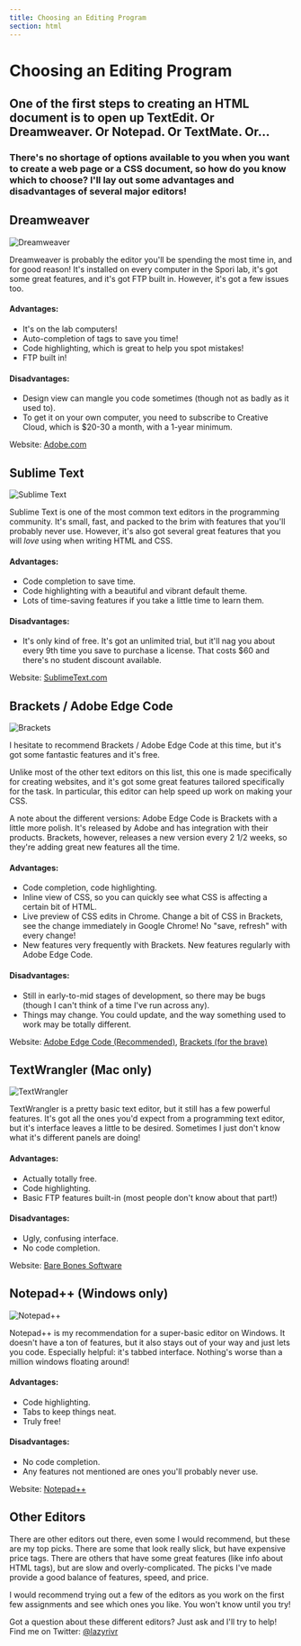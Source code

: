 ```yaml
---
title: Choosing an Editing Program
section: html
---
```


# Choosing an Editing Program

## One of the first steps to creating an HTML document is to open up TextEdit. Or Dreamweaver. Or Notepad. Or TextMate. Or…

### There's no shortage of options available to you when you want to create a web page or a CSS document, so how do you know which to choose? I'll lay out some advantages and disadvantages of several major editors!

## Dreamweaver
![Dreamweaver](/images/editors/dreamweaver.png)

Dreamweaver is probably the editor you'll be spending the most time in, and for good reason! It's installed on every computer in the Spori lab, it's got some great features, and it's got FTP built in. However, it's got a few issues too.

#### Advantages:

* It's on the lab computers!
* Auto-completion of tags to save you time!
* Code highlighting, which is great to help you spot mistakes!
* FTP built in!

#### Disadvantages:

* Design view can mangle you code sometimes (though not as badly as it used to).
* To get it on your own computer, you need to subscribe to Creative Cloud, which is $20-30 a month, with a 1-year minimum.

Website: [Adobe.com](http://www.adobe.com/products/dreamweaver.html)

## Sublime Text
![Sublime Text](/images/editors/sublimetext.png)

Sublime Text is one of the most common text editors in the programming community. It's small, fast, and packed to the brim with features that you'll probably never use. However, it's also got several great features that you will _love_ using when writing HTML and CSS.

#### Advantages:

* Code completion to save time.
* Code highlighting with a beautiful and vibrant default theme.
* Lots of time-saving features if you take a little time to learn them.

#### Disadvantages:

* It's only kind of free. It's got an unlimited trial, but it'll nag you about every 9th time you save to purchase a license. That costs $60 and there's no student discount available.

Website: [SublimeText.com](http://www.sublimetext.com)

## Brackets / Adobe Edge Code
![Brackets](/images/editors/brackets.png)

I hesitate to recommend Brackets / Adobe Edge Code at this time, but it's got some fantastic features and it's free.

Unlike most of the other text editors on this list, this one is made specifically for creating websites, and it's got some great features tailored specifically for the task. In particular, this editor can help speed up work on making your CSS.

A note about the different versions: Adobe Edge Code is Brackets with a little more polish. It's released by Adobe and has integration with their products. Brackets, however, releases a new version every 2 1/2 weeks, so they're adding great new features all the time.

#### Advantages:

* Code completion, code highlighting.
* Inline view of CSS, so you can quickly see what CSS is affecting a certain bit of HTML.
* Live preview of CSS edits in Chrome. Change a bit of CSS in Brackets, see the change immediately in Google Chrome! No "save, refresh" with every change!
* New features very frequently with Brackets. New features regularly with Adobe Edge Code.

#### Disadvantages:

* Still in early-to-mid stages of development, so there may be bugs (though I can't think of a time I've run across any).
* Things may change. You could update, and the way something used to work may be totally different.

Website: [Adobe Edge Code (Recommended)](http://html.adobe.com/edge/code), [Brackets (for the brave)](http://brackets.io)

## TextWrangler (Mac only)
![TextWrangler](/images/editors/textwrangler.png)

TextWrangler is a pretty basic text editor, but it still has a few powerful features. It's got all the ones you'd expect from a programming text editor, but it's interface leaves a little to be desired. Sometimes I just don't know what it's different panels are doing!

#### Advantages:

* Actually totally free.
* Code highlighting.
* Basic FTP features built-in (most people don't know about that part!)

#### Disadvantages:

* Ugly, confusing interface.
* No code completion.

Website: [Bare Bones Software](http://www.barebones.com/products/textwrangler)

## Notepad++ (Windows only)
![Notepad++](/images/editors/notepadplusplus.png)

Notepad++ is my recommendation for a super-basic editor on Windows. It doesn't have a ton of features, but it also stays out of your way and just lets you code. Especially helpful: it's tabbed interface. Nothing's worse than a million windows floating around!

#### Advantages:

* Code highlighting.
* Tabs to keep things neat.
* Truly free!

#### Disadvantages:

* No code completion.
* Any features not mentioned are ones you'll probably never use.

Website: [Notepad++](https://notepad-plus-plus.org)

## Other Editors

There are other editors out there, even some I would recommend, but these are my top picks. There are some that look really slick, but have expensive price tags. There are others that have some great features (like info about HTML tags), but are slow and overly-complicated. The picks I've made provide a good balance of features, speed, and price.

I would recommend trying out a few of the editors as you work on the first few assignments and see which ones you like. You won't know until you try!

Got a question about these different editors? Just ask and I'll try to help! Find me on Twitter: [@lazyrivr](https://twitter.com/lazyrivr)